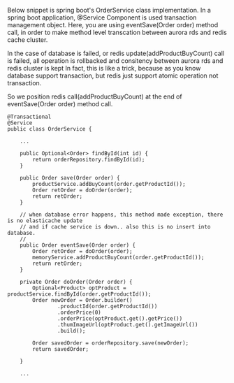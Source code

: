 Below snippet is spring boot's OrderService class implementation.
In a spring boot application, @Service Component is used transaction management object.
Here, you are using eventSave(Order order) method call, in order to make method level transcation between aurora rds and redis cache cluster.

In the case of database is failed, or redis update(addProductBuyCount) call is failed, 
all operation is rollbacked and consitency between aurora rds and redis cluster is kept
In fact, this is like a trick, because as you know database support transaction, but
redis just support atomic operation not transaction.

So we position redis call(addProductBuyCount) at the end of eventSave(Order order) method call.

```
@Transactional
@Service
public class OrderService {

    ...
    
    public Optional<Order> findById(int id) {
        return orderRepository.findById(id);
    }

    public Order save(Order order) {
        productService.addBuyCount(order.getProductId());
        Order retOrder = doOrder(order);
        return retOrder;
    }

    // when database error happens, this method made exception, there is no elasticache update
    // and if cache service is down.. also this is no insert into database.
    //
    public Order eventSave(Order order) {
        Order retOrder = doOrder(order);
        memoryService.addProductBuyCount(order.getProductId());
        return retOrder;
    }

    private Order doOrder(Order order) {
        Optional<Product> optProduct = productService.findById(order.getProductId());
        Order newOrder = Order.builder()
                .productId(order.getProductId())
                .orderPrice(0)
                .orderPrice(optProduct.get().getPrice())
                .thumImageUrl(optProduct.get().getImageUrl())
                .build();

        Order savedOrder = orderRepository.save(newOrder);
        return savedOrder;

    }
    
    ...
```
